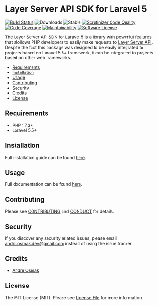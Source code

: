 # Layer Server API SDK for Laravel 5

[![Build Status](https://travis-ci.org/andriiosmak/laravel-layer-sdk.svg)](https://travis-ci.org/andriiosmak/laravel-layer-sdk)
![Downloads][ico-downloads]
![Stable][ico-stable]
[![Scrutinizer Code Quality](https://scrutinizer-ci.com/g/andriiosmak/laravel-layer-sdk/badges/quality-score.png?b=master)](https://scrutinizer-ci.com/g/andriiosmak/laravel-layer-sdk/?branch=master)
[![Code Coverage](https://scrutinizer-ci.com/g/andriiosmak/laravel-layer-sdk/badges/coverage.png?b=master)](https://scrutinizer-ci.com/g/andriiosmak/laravel-layer-sdk/?branch=master)
[![Maintainability](https://api.codeclimate.com/v1/badges/084af81727fbfbf3b212/maintainability)](https://codeclimate.com/github/andriiosmak/laravel-layer-sdk/maintainability)
[![Software License][ico-license]](LICENSE.md)

The Layer Server API SDK for Laravel 5 is a library with powerful features that alollows PHP developers to easily make requests to [Layer Server API](https://docs.layer.com/reference/server_api/introduction). Despite the fact this package was designed to be easily integrated to projects based on Laravel 5.5+ framework, it can be integrated to projects based on other web frameworks.

- [Requirements](#requirements)
- [Installation](#installation)
- [Usage](#usage)
- [Contributing](#contributing)
- [Security](#security)
- [Credits](#credits)
- [License](#license)

## Requirements

* PHP : 7.2+
* Laravel 5.5+

## Installation

Full installation guide can be found [here](https://github.com/andriiosmak/laravel-layer-sdk/wiki/1.-Installation).

## Usage

Full documentation can be found [here](https://github.com/andriiosmak/laravel-layer-sdk/wiki).

## Contributing

Please see [CONTRIBUTING](CONTRIBUTING.md) and [CONDUCT](CONDUCT.md) for details.

## Security

If you discover any security related issues, please email andrii.osmak.dev@gmail.com instead of using the issue tracker.

## Credits

- [Andrii Osmak][link-author]

## License

The MIT License (MIT). Please see [License File](LICENSE.md) for more information.

[link-author]: https://github.com/andriiosmak
[ico-license]: https://img.shields.io/badge/license-MIT-brightgreen.svg
[ico-downloads]: https://img.shields.io/packagist/dt/aosmak/laravel-layer-sdk.svg
[ico-stable]: https://poser.pugx.org/aosmak/laravel-layer-sdk/v/stable.svg